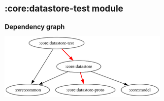 # :core:datastore-test module
## Dependency graph
![Dependency graph](../../docs/images/graphs/dep_graph_core_datastore_test.svg)
